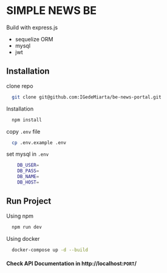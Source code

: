 
# SIMPLE NEWS BE 

Build with express.js
- sequelize ORM
- mysql
- jwt





## Installation

clone repo

```bash
  git clone git@github.com:IGedeMiarta/be-news-portal.git
```

Installation

```bash
  npm install
```

copy `.env` file

```bash
  cp .env.example .env
```

set mysql in  `.env`

```bash
    DB_USER=
    DB_PASS=
    DB_NAME=
    DB_HOST=
```

## Run Project

Using npm
```bash
  npm run dev
```
Using docker
```bash
  docker-compose up -d --build
```

#### Check API Documentation in http://localhost:`PORT`/



    